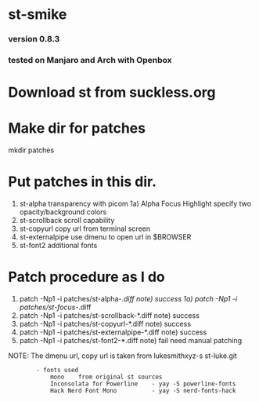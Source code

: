# st-smike
### version 0.8.3
### tested on Manjaro and Arch with Openbox

# Download st from suckless.org

# Make dir for patches
  mkdir patches

# Put patches in this dir.
  1)  st-alpha 			            transparency with picom
    1a) Alpha Focus Highlight       specify two opacity/background colors
  2)  st-scrollback                 scroll capability
  3)  st-copyurl 		            copy url from terminal screen
  4)  st-externalpipe		        use dmenu to open url in $BROWSER
  5)  st-font2                      additional fonts

# Patch procedure as I do

  1) patch -Np1 -i patches/st-alpha-*.diff
    note) success
  1a) patch -Np1 -i patches/st-focus-*.diff
  2) patch -Np1 -i patches/st-scrollback-*.diff
    note) success
  3) patch -Np1 -i patches/st-copyurl-*.diff
    note) success
  4) patch -Np1 -i patches/st-externalpipe-*.diff
    note) success
  5) patch -Np1 -i patches/st-font2-*.diff
    note) fail   need manual patching

NOTE: The dmenu url, copy url is taken from lukesmithxyz-s st-luke.git
```
        - fonts used
            mono    from original st sources
            Inconsolata for Powerline    - yay -S powerline-fonts
            Hack Nerd Font Mono          - yay -S nerd-fonts-hack
```

